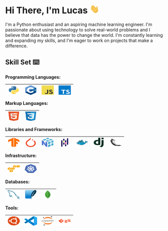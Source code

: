 <h1>Hi There, I'm Lucas <img  src="https://raw.githubusercontent.com/ABSphreak/ABSphreak/master/gifs/Hi.gif" width="30px"></h1>

I'm a Python enthusiast and an aspiring machine learning engineer. I'm passionate about using technology to solve real-world problems and I believe that data has the power to change the world. I'm constantly learning and expanding my skills, and I'm eager to work on projects that make a difference.

## Skill Set ⌨️

**Programming Languages:**

<img align="center" alt="Rafa-Python" height="30" width="40" src="https://raw.githubusercontent.com/devicons/devicon/master/icons/python/python-original.svg">|<img align="center" alt="Rafa-Python" height="30" width="40" src="https://raw.githubusercontent.com/devicons/devicon/master/icons/cplusplus/cplusplus-original.svg">|<img align="center" alt="Rafa-HTML" height="30" width="40" src="https://raw.githubusercontent.com/devicons/devicon/master/icons/javascript/javascript-original.svg">|<img align="center" alt="Rafa-HTML" height="30" width="40" src="https://raw.githubusercontent.com/devicons/devicon/master/icons/typescript/typescript-original.svg">
|--|--|--|--|

**Markup Languages:**
 
<img align="center" alt="Rafa-HTML" height="30" width="40" src="https://raw.githubusercontent.com/devicons/devicon/master/icons/html5/html5-original.svg">|<img align="center" alt="Rafa-CSS" height="30" width="40" src="https://raw.githubusercontent.com/devicons/devicon/master/icons/css3/css3-original.svg">
|--|--|

**Libraries and Frameworks:**

<img align="center" alt="Rafa-Python" height="30" width="40" src="https://raw.githubusercontent.com/devicons/devicon/master/icons/tensorflow/tensorflow-original.svg">|<img align="center" alt="Rafa-Python" height="30" width="40" src="https://raw.githubusercontent.com/devicons/devicon/master/icons/pytorch/pytorch-original.svg">|<img align="center" alt="Rafa-Python" height="30" width="40" src="https://raw.githubusercontent.com/devicons/devicon/master/icons/numpy/numpy-original.svg">|<img align="center" alt="Rafa-Python" height="30" width="40" src="https://raw.githubusercontent.com/devicons/devicon/master/icons/pandas/pandas-original.svg">|<img align="center" alt="Rafa-Python" height="30" width="40" src="https://raw.githubusercontent.com/devicons/devicon/master/icons/docker/docker-original.svg">|<img align="center" alt="Rafa-Python" height="30" width="40" src="https://raw.githubusercontent.com/devicons/devicon/master/icons/django/django-plain.svg">|<img align="center" alt="Rafa-Python" height="30" width="40" src="https://raw.githubusercontent.com/devicons/devicon/master/icons/flask/flask-original.svg">
|--|--|--|--|--|--|--|

**Infrastructure:**

<img align="center" alt="Rafa-Python" height="30" width="40" src="https://raw.githubusercontent.com/devicons/devicon/master/icons/amazonwebservices/amazonwebservices-original.svg">|<img align="center" alt="Rafa-Python" height="30" width="40" src="https://raw.githubusercontent.com/devicons/devicon/master/icons/kubernetes/kubernetes-plain.svg">
|--|--|

**Databases:**

<img align="center" alt="Rafa-Python" height="30" width="40" src="https://raw.githubusercontent.com/devicons/devicon/master/icons/mysql/mysql-original.svg">|<img align="center" alt="Rafa-Python" height="30" width="40" src="https://raw.githubusercontent.com/devicons/devicon/master/icons/sqlite/sqlite-original.svg">|<img align="center" alt="Rafa-Python" height="30" width="40" src="https://raw.githubusercontent.com/devicons/devicon/master/icons/mongodb/mongodb-original.svg">
|--|--|--|

**Tools:**

<img align="center" alt="Rafa-Python" height="30" width="40" src="https://raw.githubusercontent.com/devicons/devicon/master/icons/ubuntu/ubuntu-plain.svg">|<img align="center" alt="Rafa-Python" height="30" width="40" src="https://raw.githubusercontent.com/devicons/devicon/master/icons/vscode/vscode-original.svg">|<img align="center" alt="Rafa-Python" height="30" width="40" src="https://raw.githubusercontent.com/devicons/devicon/master/icons/jupyter/jupyter-original-wordmark.svg">|<img align="center" alt="Rafa-Python" height="30" width="40" src="https://raw.githubusercontent.com/devicons/devicon/master/icons/git/git-plain-wordmark.svg">
|--|--|--|--|

